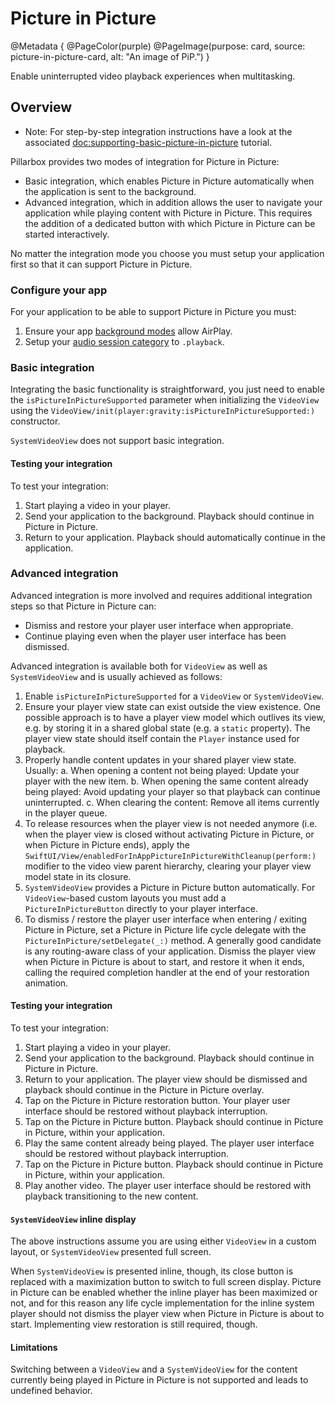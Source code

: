 # Picture in Picture

@Metadata {
    @PageColor(purple)
    @PageImage(purpose: card, source: picture-in-picture-card, alt: "An image of PiP.")
}

Enable uninterrupted video playback experiences when multitasking.

## Overview

- Note: For step-by-step integration instructions have a look at the associated <doc:supporting-basic-picture-in-picture> tutorial.

Pillarbox provides two modes of integration for Picture in Picture:

- Basic integration, which enables Picture in Picture automatically when the application is sent to the background.
- Advanced integration, which in addition allows the user to navigate your application while playing content with Picture in Picture. This requires the addition of a dedicated button with which Picture in Picture can be started interactively.

No matter the integration mode you choose you must setup your application first so that it can support Picture in Picture.

### Configure your app

For your application to be able to support Picture in Picture you must:

1. Ensure your app [background modes](https://developer.apple.com/documentation/avfoundation/media_playback/configuring_your_app_for_media_playback#4182619) allow AirPlay.
2. Setup your [audio session category](https://developer.apple.com/documentation/avfoundation/streaming_and_airplay/supporting_airplay_in_your_app#2929254) to `.playback`.

### Basic integration

Integrating the basic functionality is straightforward, you just need to enable the `isPictureInPictureSupported` parameter when initializing the ``VideoView`` using the ``VideoView/init(player:gravity:isPictureInPictureSupported:)`` constructor.

``SystemVideoView`` does not support basic integration.

#### Testing your integration

To test your integration:

1. Start playing a video in your player.
2. Send your application to the background. Playback should continue in Picture in Picture.
3. Return to your application. Playback should automatically continue in the application.

### Advanced integration

Advanced integration is more involved and requires additional integration steps so that Picture in Picture can:

- Dismiss and restore your player user interface when appropriate.
- Continue playing even when the player user interface has been dismissed.

Advanced integration is available both for ``VideoView`` as well as ``SystemVideoView`` and is usually achieved as follows:

1. Enable `isPictureInPictureSupported` for a ``VideoView`` or ``SystemVideoView``.
2. Ensure your player view state can exist outside the view existence. One possible approach is to have a player view model which outlives its view, e.g. by storing it in a shared global state (e.g. a `static` property). The player view state should itself contain the ``Player`` instance used for playback.
3. Properly handle content updates in your shared player view state. Usually:
  a. When opening a content not being played: Update your player with the new item.
  b. When opening the same content already being played: Avoid updating your player so that playback can continue uninterrupted.
  c. When clearing the content: Remove all items currently in the player queue.
4. To release resources when the player view is not needed anymore (i.e. when the player view is closed without activating Picture in Picture, or when Picture in Picture ends), apply the ``SwiftUI/View/enabledForInAppPictureInPictureWithCleanup(perform:)`` modifier to the video view parent hierarchy, clearing your player view model state in its closure.
5. ``SystemVideoView`` provides a Picture in Picture button automatically. For ``VideoView``-based custom layouts you must add a ``PictureInPictureButton`` directly to your player interface.
6. To dismiss / restore the player user interface when entering / exiting Picture in Picture, set a Picture in Picture life cycle delegate with the ``PictureInPicture/setDelegate(_:)`` method. A  generally good candidate is any routing-aware class of your application. Dismiss the player view when Picture in Picture is about to start, and restore it when it ends, calling the required completion handler at the end of your restoration animation.

#### Testing your integration

To test your integration:

1. Start playing a video in your player.
2. Send your application to the background. Playback should continue in Picture in Picture.
3. Return to your application. The player view should be dismissed and playback should continue in the Picture in Picture overlay.
4. Tap on the Picture in Picture restoration button. Your player user interface should be restored without playback interruption.
5. Tap on the Picture in Picture button. Playback should continue in Picture in Picture, within your application.
6. Play the same content already being played. The player user interface should be restored without playback interruption.
7. Tap on the Picture in Picture button. Playback should continue in Picture in Picture, within your application.
8. Play another video. The player user interface should be restored with playback transitioning to the new content.

#### ``SystemVideoView`` inline display

The above instructions assume you are using either `VideoView` in a custom layout, or ``SystemVideoView`` presented full screen.

When ``SystemVideoView`` is presented inline, though, its close button is replaced with a maximization button to switch to full screen display. Picture in Picture can be enabled whether the inline player has been maximized or not, and for this reason any life cycle implementation for the inline system player should not dismiss the player view when Picture in Picture is about to start. Implementing view restoration is still required, though.

#### Limitations

Switching between a ``VideoView`` and a ``SystemVideoView`` for the content currently being played in Picture in Picture is not supported and leads to undefined behavior.
